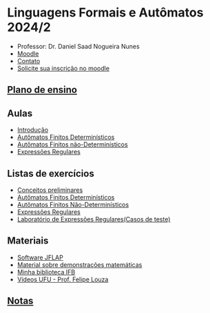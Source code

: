 
# Linguagens Formais e Autômatos 2024/2

- Professor: Dr. Daniel Saad Nogueira Nunes
- [Moodle](https://moodle.danielsaad.com)
- [Contato](https://danielsaad.com/contato)
- [Solicite sua inscrição no moodle](https://docs.google.com/forms/d/e/1FAIpQLSehAhukn6G4xkbARr1QQCcMjfbJ-Mt2Z_nTvcdkY9w4c5G9aw/viewform?usp=sf_link)

## [Plano de ensino](/assets/planejamento/plano-de-ensino.pdf)

## Aulas

- [Introdução](/assets/aulas/introducao.pdf)
- [Autômatos Finitos Determinísticos](/assets/aulas/automatos-finitos-deterministicos.pdf)
- [Autômatos Finitos não-Determinísticos](/assets/aulas/automatos-finitos-nao-deterministicos.pdf)
- [Expressões Regulares](/assets/aulas/expressoes-regulares.pdf)

## Listas de exercícios

- [Conceitos preliminares](/assets/listas-de-exercicios/conceitos-preliminares.pdf)
- [Autômatos Finitos Determinísticos](/assets/listas-de-exercicios/automatos-finitos-deterministicos.pdf)
- [Autômatos Finitos Não-Determinísticos](/assets/listas-de-exercicios/automatos-finitos-nao-deterministicos.pdf)
- [Expressões Regulares](/assets/listas-de-exercicios/expressores-regulares.pdf)
- [Laboratório de Expressões Regulares](https://moj.naquadah.com.br/)[(Casos de teste)](/assets/regex-io.tar.gz)

## Materiais

- [Software JFLAP](https://www.jflap.org/jflaptmp/)
- [Material sobre demonstrações matemáticas](assets/aulas/proofs.pdf)
- [Minha biblioteca
  IFB](https://www.ifb.edu.br/espaco-do-estudante/noticias/29605-minha-biblioteca-possibilita-acesso-a-acervos-digitais-para-comunidade-do-ifb)
- [Vídeos UFU - Prof. Felipe Louza](https://www.youtube.com/watch?v=fM3YNiEoQds&list=PLuARAw3cqFRBLFB9VuGbwFyh_RehmBX1c)

## [Notas]()

